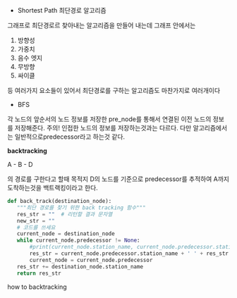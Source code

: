  - Shortest Path
 최단경로 알고리즘
 
그래프로 최단경로르 찾아내는 알고리즘을 만들어 내는데
그래프 안에서는

1. 방향성
2. 가중치
3. 음수 엣지
4. 무방향
5. 싸이클


등 여러가지 요소들이 있어서 최단경로를 구하는 알고리즘도 마찬가지로 여러개이다

 * BFS


 각 노드의 앞순서의 노드 정보를 저장한 pre_node를 통해서 연결된 이전 노드의 정보를 저장해준다.
 주의! 인접한 노드의 정보를 저장하는것과는 다르다.
 다만 알고리즘에서는 일반적으로predecessor라고 하는것 같다.
 
 **backtracking**
 
 A - B - D
 
 의 경로를 구한다고 할때
 목적지 D의 노드를 기준으로 predecessor를 추적하여 A까지 도착하는것을 백트랙킹이라고 한다.
 
 ```python
 def back_track(destination_node):
    """최단 경로를 찾기 위한 back tracking 함수"""
    res_str = ""  # 리턴할 결과 문자열
    new_str = ""
    # 코드를 쓰세요
    current_node = destination_node
    while current_node.predecessor != None:
        #print(current_node.station_name, current_node.predecessor.station_name)
        res_str = current_node.predecessor.station_name + ' ' + res_str
        current_node = current_node.predecessor
    res_str += destination_node.station_name
    return res_str
 ```
how to backtracking
